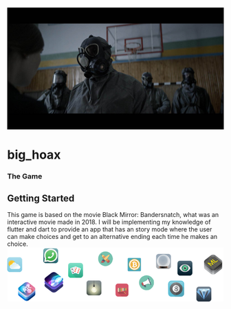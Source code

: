 ![BigHoax Banner](https://github.com/erikmaide/test/blob/master/bighoax.jpg?raw=true)
# big_hoax
### The Game

## Getting Started

This game is based on the movie Black Mirror: Bandersnatch, what was an interactive movie made in 2018.
I will be implementing my knowledge of flutter and dart to provide an app that has an story mode where the user can make choices and get to an alternative ending each time he makes an choice.
![End Banner](https://raw.githubusercontent.com/erikmaide/test/master/footer.png)
